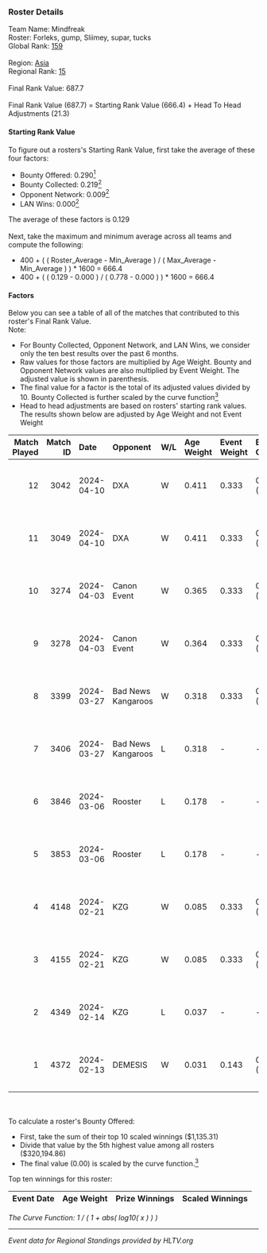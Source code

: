### Roster Details<br />
Team Name: Mindfreak<br />
Roster: Forleks, gump, Sliimey, supar, tucks<br />
Global Rank: [159](../../standings_global_2024_08_06.md)<br />
<br />
Region: [Asia]( ../../standings_asia_2024_08_06.md)<br />
Regional Rank: [15]( ../../standings_asia_2024_08_06.md)<br />
<br />
Final Rank Value:  687.7<br />
<br />
Final Rank Value (687.7) = Starting Rank Value (666.4) + Head To Head Adjustments (21.3)<br />

#### Starting Rank Value<br />
To figure out a rosters's Starting Rank Value, first take the average of these four factors:<br />
- Bounty Offered: 0.290[<sup>1</sup>](#table2)
- Bounty Collected: 0.219[<sup>2</sup>](#table1)
- Opponent Network: 0.009[<sup>2</sup>](#table1)
- LAN Wins: 0.000[<sup>2</sup>](#table1)

The average of these factors is 0.129<br />
<br />
Next, take the maximum and minimum average across all teams and compute the following:<br />
- 400 + ( ( Roster_Average - Min_Average ) / ( Max_Average - Min_Average ) ) * 1600 = 666.4
- 400 + ( ( 0.129 - 0.000 ) / ( 0.778 - 0.000 ) ) * 1600 = 666.4


#### Factors<br />
Below you can see a table of all of the matches that contributed to this roster's Final Rank Value.<br />
Note:<br />

- For Bounty Collected, Opponent Network, and LAN Wins, we consider only the ten best results over the past 6 months.
- Raw values for those factors are multiplied by Age Weight. Bounty and Opponent Network values are also multiplied by Event Weight. The adjusted value is shown in parenthesis.
- The final value for a factor is the total of its adjusted values divided by 10. Bounty Collected is further scaled by the curve function[<sup>3</sup>](#curveFunction)
- Head to head adjustments are based on rosters' starting rank values. The results shown below are adjusted by Age Weight and not Event Weight
<span id="table1"></span><br />


| Match Played | Match ID | Date       | Opponent           | W/L | Age Weight | Event Weight | Bounty Collected | Opponent Network | LAN Wins  | H2H Adj. | Roster                               |
| -: | -: | :- | :- | :- | :- | :- | :- | :- | :- | -: | :- |
|           12 |     3042 | 2024-04-10 | DXA                | W   | 0.411      | 0.333        | 0.002 (0.000)    | 0.217 (0.030)    | 0 (0.000) |     6.29 | Forleks, gump, Sliimey, supar, tucks |
|           11 |     3049 | 2024-04-10 | DXA                | W   | 0.411      | 0.333        | 0.002 (0.000)    | 0.217 (0.030)    | 0 (0.000) |     6.52 | Forleks, gump, Sliimey, supar, tucks |
|           10 |     3274 | 2024-04-03 | Canon Event        | W   | 0.365      | 0.333        | 0.000 (0.000)    | 0.000 (0.000)    | 0 (0.000) |     3.15 | Forleks, gump, Sliimey, supar, tucks |
|            9 |     3278 | 2024-04-03 | Canon Event        | W   | 0.364      | 0.333        | 0.000 (0.000)    | 0.000 (0.000)    | 0 (0.000) |     3.23 | Forleks, gump, Sliimey, supar, tucks |
|            8 |     3399 | 2024-03-27 | Bad News Kangaroos | W   | 0.318      | 0.333        | 0.016 (0.002)    | 0.217 (0.023)    | 0 (0.000) |     6.71 | Forleks, gump, Sliimey, supar, tucks |
|            7 |     3406 | 2024-03-27 | Bad News Kangaroos | L   | 0.318      | -            | -                | -                | -         |    -3.35 | Forleks, gump, Sliimey, supar, tucks |
|            6 |     3846 | 2024-03-06 | Rooster            | L   | 0.178      | -            | -                | -                | -         |    -1.92 | Forleks, gump, Sliimey, supar, tucks |
|            5 |     3853 | 2024-03-06 | Rooster            | L   | 0.178      | -            | -                | -                | -         |    -1.95 | Forleks, gump, Sliimey, supar, tucks |
|            4 |     4148 | 2024-02-21 | KZG                | W   | 0.085      | 0.333        | 0.005 (0.000)    | 0.106 (0.003)    | 0 (0.000) |     1.47 | Forleks, gump, Sliimey, supar, tucks |
|            3 |     4155 | 2024-02-21 | KZG                | W   | 0.085      | 0.333        | 0.005 (0.000)    | 0.106 (0.003)    | 0 (0.000) |     1.47 | Forleks, gump, Sliimey, supar, tucks |
|            2 |     4349 | 2024-02-14 | KZG                | L   | 0.037      | -            | -                | -                | -         |    -0.52 | deStiny, gump, Sliimey, supar, tucks |
|            1 |     4372 | 2024-02-13 | DEMESIS            | W   | 0.031      | 0.143        | 0.000 (0.000)    | 0.000 (0.000)    | 0 (0.000) |     0.18 | deStiny, gump, Sliimey, supar, tucks |

<br />
<span id="table2"></span><br />
To calculate a roster's Bounty Offered:<br />

- First, take the sum of their top 10 scaled winnings ($1,135.31)
- Divide that value by the 5th highest value among all rosters ($320,194.86)
- The final value (0.00) is scaled by the curve function.[<sup>3</sup>](#curveFunction)

Top ten winnings for this roster:<br />

| Event Date | Age Weight | Prize Winnings | Scaled Winnings |
| :- | -: | :- | :- |


<span id="curveFunction"></span>_The Curve Function: 1 / ( 1 + abs( log10( x ) ) )_<br />

---
_Event data for Regional Standings provided by HLTV.org_<br />
